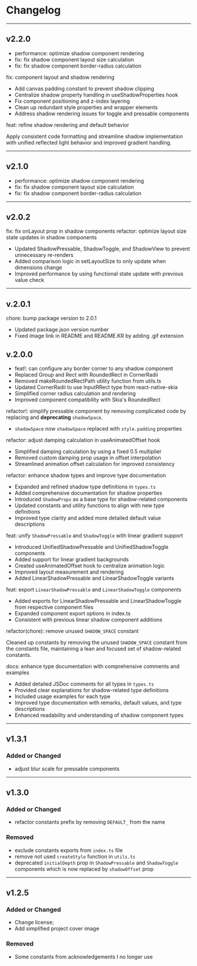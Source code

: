 # Changelog

---

## v2.2.0

- performance: optimize shadow component rendering
- fix: fix shadow component layout size calculation
- fix: fix shadow component border-radius calculation

fix: component layout and shadow rendering

- Add canvas padding constant to prevent shadow clipping
- Centralize shadow property handling in useShadowProperties hook
- Fix component positioning and z-index layering
- Clean up redundant style properties and wrapper elements
- Address shadow rendering issues for toggle and pressable components

feat: refine shadow rendering and default behavior

Apply consistent code formatting and streamline shadow implementation
with unified reflected light behavior and improved gradient handling.

---

## v2.1.0

- performance: optimize shadow component rendering
- fix: fix shadow component layout size calculation
- fix: fix shadow component border-radius calculation

---

## v2.0.2

fix: fix onLayout prop in shadow components
refactor: optimize layout size state updates in shadow components

- Updated ShadowPressable, ShadowToggle, and ShadowView to prevent unnecessary re-renders
- Added comparison logic in setLayoutSize to only update when dimensions change
- Improved performance by using functional state update with previous value check

---

## v.2.0.1

chore: bump package version to 2.0.1

- Updated package.json version number
- Fixed image link in README and README.KR by adding .gif extension

## v.2.0.0

- feat!: can configure any border corner to any shadow component
- Replaced Group and Rect with RoundedRect in CornerRadii
- Removed makeRoundedRectPath utility function from utils.ts
- Updated CornerRadii to use InputRRect type from react-native-skia
- Simplified corner radius calculation and rendering
- Improved component compatibility with Skia's RoundedRect

refactor!: simplify pressable component by removing complicated code by replacing and **deprecating** `shadowSpace`.

- `shadowSpace` now `shadowSpace` replaced with `style.padding` properties

refactor: adjust damping calculation in useAnimatedOffset hook

- Simplified damping calculation by using a fixed 0.5 multiplier
- Removed custom damping prop usage in offset interpolation
- Streamlined animation offset calculation for improved consistency

refactor: enhance shadow types and improve type documentation

- Expanded and refined shadow type definitions in `types.ts`
- Added comprehensive documentation for shadow properties
- Introduced `ShadowProps` as a base type for shadow-related components
- Updated constants and utility functions to align with new type definitions
- Improved type clarity and added more detailed default value descriptions

feat: unify `ShadowPressable` and `ShadowToggle` with linear gradient support

- Introduced UnifiedShadowPressable and UnifiedShadowToggle components
- Added support for linear gradient backgrounds
- Created useAnimatedOffset hook to centralize animation logic
- Improved layout measurement and rendering
- Added LinearShadowPressable and LinearShadowToggle variants

feat: export `LinearShadowPressable` and `LinearShadowToggle` components

- Added exports for LinearShadowPressable and LinearShadowToggle from respective component files
- Expanded component export options in index.ts
- Consistent with previous linear shadow component additions

refactor(chore): remove unused `SHADOW_SPACE` constant

Cleaned up constants by removing the unused `SHADOW_SPACE` constant from the constants file, maintaining a lean and focused set of shadow-related constants.

docs: enhance type documentation with comprehensive comments and examples

- Added detailed JSDoc comments for all types in `types.ts`
- Provided clear explanations for shadow-related type definitions
- Included usage examples for each type
- Improved type documentation with remarks, default values, and type descriptions
- Enhanced readability and understanding of shadow component types

---

## v1.3.1

### Added or Changed

- adjust blur scale for pressable components

---

## v1.3.0

### Added or Changed

- refactor constants prefix by removing `DEFAULT_` from the name

### Removed

- exclude constants exports from `index.ts` file
- remove not used `createStyle` function in `utils.ts`
- deprecated `initialDepth` prop in `ShadowPressable` and `ShadowToggle` components which is now replaced by `shadowOffset` prop

---

## v1.2.5

### Added or Changed

- Change license;
- Add simplified project cover image

### Removed

- Some constants from acknowledgements I no longer use
